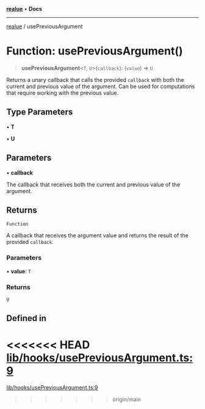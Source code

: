 [**realue**](../README.md) • **Docs**

***

[realue](../README.md) / usePreviousArgument

# Function: usePreviousArgument()

> **usePreviousArgument**\<`T`, `U`\>(`callback`): (`value`) => `U`

Returns a unary callback that calls the provided `callback` with both the current and previous value of the argument. Can be used for computations that require working with the previous value.

## Type Parameters

• **T**

• **U**

## Parameters

• **callback**

The callback that receives both the current and previous value of the argument.

## Returns

`Function`

A callback that receives the argument value and returns the result of the provided `callback`.

### Parameters

• **value**: `T`

### Returns

`U`

## Defined in

<<<<<<< HEAD
[lib/hooks/usePreviousArgument.ts:9](https://github.com/nevoland/realue/blob/cbce77129663d64110c6eeb5270a3b7841e0b453/lib/hooks/usePreviousArgument.ts#L9)
=======
[lib/hooks/usePreviousArgument.ts:9](https://github.com/nevoland/realue/blob/90be82ca388547f529d338e720e90d4eeb8b3263/lib/hooks/usePreviousArgument.ts#L9)
>>>>>>> origin/main
